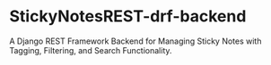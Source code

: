 # StickyNotesREST-drf-backend
A Django REST Framework Backend for Managing Sticky Notes with Tagging, Filtering, and Search Functionality.
